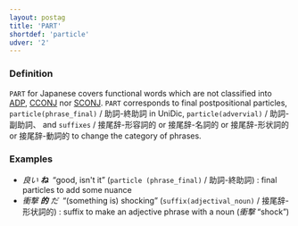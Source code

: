```yaml
---
layout: postag
title: 'PART'
shortdef: 'particle'
udver: '2'
---
```


### Definition

`PART` for Japanese covers functional words which are not classified into [ADP](), [CCONJ]() nor [SCONJ]().
`PART` corresponds to final postpositional particles, `particle(phrase_final)` / 助詞-終助詞 in UniDic, `particle(advervial)` / 助詞-副助詞、
and `suffixes` / 接尾辞-形容詞的 or 接尾辞-名詞的 or 接尾辞-形状詞的 or 接尾辞-動詞的 to change the category of phrases. 

### Examples

- _良い <b>ね</b>&nbsp;_ “good, isn't it” (`particle (phrase_final)` / 助詞-終助詞) : final particles to add some nuance
- _衝撃 <b>的</b> だ&nbsp;_ “(something is) shocking” (`suffix(adjectival_noun)` / 接尾辞-形状詞的) : suffix to make an adjective phrase with a noun (_衝撃_ “shock”)

<!-- Interlanguage links updated Po lis 14 15:34:34 CET 2022 -->
